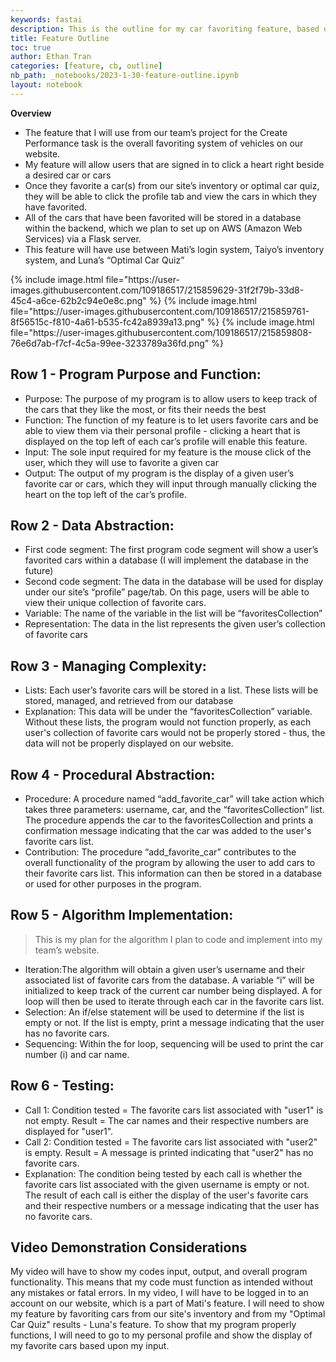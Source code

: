 ```yaml
---
keywords: fastai
description: This is the outline for my car favoriting feature, based on College Board's rubric and criteria
title: Feature Outline
toc: true
author: Ethan Tran
categories: [feature, cb, outline]
nb_path: _notebooks/2023-1-30-feature-outline.ipynb
layout: notebook
---
```


<!--
#################################################
### THIS FILE WAS AUTOGENERATED! DO NOT EDIT! ###
#################################################
# file to edit: _notebooks/2023-1-30-feature-outline.ipynb
-->

<div class="container" id="notebook-container">
        
<div class="cell border-box-sizing text_cell rendered"><div class="inner_cell">
<div class="text_cell_render border-box-sizing rendered_html">
<p><strong>Overview</strong></p>
<ul>
<li>The feature that I will use from our team’s project for the Create Performance task is the overall favoriting system of vehicles on our website.</li>
<li>My feature will allow users that are signed in to click a heart right beside a desired car or cars</li>
<li>Once they favorite a car(s) from our site’s inventory or optimal car quiz, they will be able to click the profile tab and view the cars in which they have favorited.</li>
<li>All of the cars that have been favorited will be stored in a database within the backend, which we plan to set up on AWS (Amazon Web Services) via a Flask server. </li>
<li>This feature will have use between Mati’s login system, Taiyo’s inventory system, and Luna’s “Optimal Car Quiz” </li>
</ul>
<html>
{% include image.html file="https://user-images.githubusercontent.com/109186517/215859629-31f2f79b-33d8-45c4-a6ce-62b2c94e0e8c.png" %}
{% include image.html file="https://user-images.githubusercontent.com/109186517/215859761-8f56515c-f810-4a61-b535-fc42a8939a13.png" %}
{% include image.html file="https://user-images.githubusercontent.com/109186517/215859808-76e6d7ab-f7cf-4c5a-99ee-3233789a36fd.png" %}
</html><h2 id="Row-1---Program-Purpose-and-Function:">Row 1 - Program Purpose and Function:<a class="anchor-link" href="#Row-1---Program-Purpose-and-Function:"> </a></h2><ul>
<li>Purpose: The purpose of my program is to allow users to keep track of the cars that they like the most, or fits their needs the best</li>
<li>Function: The function of my feature is to let users favorite cars and be able to view them via their personal profile - clicking a heart that is displayed on the top left of each car’s profile will enable this feature.</li>
<li>Input: The sole input required for my feature is the mouse click of the user, which they will use to favorite a given car</li>
<li>Output: The output of my program is the display of a given user’s favorite car or cars, which they will input through manually clicking the heart on the top left of the car’s profile.</li>
</ul>
<h2 id="Row-2---Data-Abstraction:">Row 2 - Data Abstraction:<a class="anchor-link" href="#Row-2---Data-Abstraction:"> </a></h2><ul>
<li>First code segment: The first program code segment will show a user’s favorited cars within a database (I will implement the database in the future)</li>
<li>Second code segment: The data in the database will be used for display under our site’s “profile” page/tab. On this page, users will be able to view their unique collection of favorite cars. </li>
<li>Variable: The name of the variable in the list will be “favoritesCollection”</li>
<li>Representation: The data in the list represents the given user’s collection of favorite cars</li>
</ul>
<h2 id="Row-3---Managing-Complexity:">Row 3 - Managing Complexity:<a class="anchor-link" href="#Row-3---Managing-Complexity:"> </a></h2><ul>
<li>Lists: Each user’s favorite cars will be stored in a list. These lists will be stored, managed, and retrieved from our database </li>
<li>Explanation: This data will be under the “favoritesCollection” variable. Without these lists, the program would not function properly, as each user's collection of favorite cars would not be properly stored - thus, the data will not be properly displayed on our website. </li>
</ul>
<h2 id="Row-4---Procedural-Abstraction:">Row 4 - Procedural Abstraction:<a class="anchor-link" href="#Row-4---Procedural-Abstraction:"> </a></h2><ul>
<li>Procedure: A procedure named “add_favorite_car” will take action which takes three parameters: username, car, and the “favoritesCollection” list. The procedure appends the car to the favoritesCollection and prints a confirmation message indicating that the car was added to the user's favorite cars list.</li>
<li>Contribution: The procedure “add_favorite_car” contributes to the overall functionality of the program by allowing the user to add cars to their favorite cars list. This information can then be stored in a database or used for other purposes in the program.</li>
</ul>
<h2 id="Row-5---Algorithm-Implementation:">Row 5 - Algorithm Implementation:<a class="anchor-link" href="#Row-5---Algorithm-Implementation:"> </a></h2><blockquote><p>This is my plan for the algorithm I plan to code and implement into my team’s website.</p>
</blockquote>
<ul>
<li>Iteration:The algorithm will obtain a given user’s username and their associated list of favorite cars from the database. A variable “i” will be initialized to keep track of the current car number being displayed. A for loop will then be used to iterate through each car in the favorite cars list.</li>
<li>Selection: An if/else statement will be used to determine if the list is empty or not. If the list is empty, print a message indicating that the user has no favorite cars.</li>
<li>Sequencing: Within the for loop, sequencing will be used to print the car number (i) and car name.</li>
</ul>
<h2 id="Row-6---Testing:">Row 6 - Testing:<a class="anchor-link" href="#Row-6---Testing:"> </a></h2><ul>
<li>Call 1: Condition tested = The favorite cars list associated with "user1" is not empty. Result = The car names and their respective numbers are displayed for "user1".</li>
<li>Call 2: Condition tested = The favorite cars list associated with "user2" is empty. Result = A message is printed indicating that "user2" has no favorite cars.</li>
<li>Explanation: The condition being tested by each call is whether the favorite cars list associated with the given username is empty or not. The result of each call is either the display of the user's favorite cars and their respective numbers or a message indicating that the user has no favorite cars.</li>
</ul>
<h2 id="Video-Demonstration-Considerations">Video Demonstration Considerations<a class="anchor-link" href="#Video-Demonstration-Considerations"> </a></h2><p>My video will have to show my codes input, output, and overall program functionality. This means that my code must function as intended without any mistakes or fatal errors. In my video, I will have to be logged in to an account on our website, which is a part of Mati's feature. I will need to show my feature by favoriting cars from our site's inventory and from my "Optimal Car Quiz" results - Luna's feature. To show that my program properly functions, I will need to go to my personal profile and show the display of my favorite cars based upon my input.</p>

</div>
</div>
</div>
</div>
 

